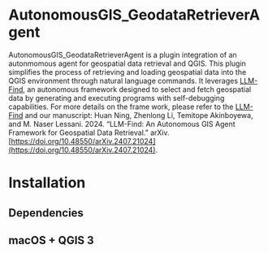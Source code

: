 # AutonomousGIS_GeodataRetrieverAgent
AutonomousGIS_GeodataRetrieverAgent is a plugin integration of an autonmomous agent for geospatial data retrieval and QGIS. This plugin simplifies the process of retrieving and loading geospatial data into the QGIS environment through natural language commands. It leverages [LLM-Find](https://github.com/gladcolor/LLM-Find), an autonomous framework designed to select and fetch geospatial data by generating and executing programs with self-debugging capabilities. For more details on the frame work, please refer to the [LLM-Find](https://github.com/gladcolor/LLM-Find) and our manuscript: Huan Ning, Zhenlong Li, Temitope Akinboyewa, and M. Naser Lessani. 2024. “LLM-Find: An Autonomous GIS Agent Framework for Geospatial Data Retrieval.” arXiv. [https://doi.org/10.48550/arXiv.2407.21024](https://doi.org/10.48550/arXiv.2407.21024). 

# Installation
## Dependencies
## macOS + QGIS 3
